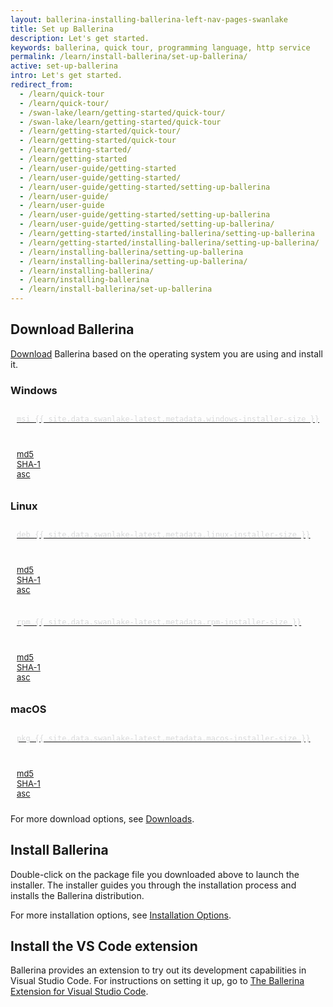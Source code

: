 ```yaml
---
layout: ballerina-installing-ballerina-left-nav-pages-swanlake
title: Set up Ballerina
description: Let's get started.
keywords: ballerina, quick tour, programming language, http service
permalink: /learn/install-ballerina/set-up-ballerina/
active: set-up-ballerina
intro: Let's get started.
redirect_from:
  - /learn/quick-tour
  - /learn/quick-tour/
  - /swan-lake/learn/getting-started/quick-tour/
  - /swan-lake/learn/getting-started/quick-tour
  - /learn/getting-started/quick-tour/
  - /learn/getting-started/quick-tour
  - /learn/getting-started/
  - /learn/getting-started
  - /learn/user-guide/getting-started
  - /learn/user-guide/getting-started/
  - /learn/user-guide/getting-started/setting-up-ballerina
  - /learn/user-guide/
  - /learn/user-guide
  - /learn/user-guide/getting-started/setting-up-ballerina
  - /learn/user-guide/getting-started/setting-up-ballerina/
  - /learn/getting-started/installing-ballerina/setting-up-ballerina
  - /learn/getting-started/installing-ballerina/setting-up-ballerina/
  - /learn/installing-ballerina/setting-up-ballerina
  - /learn/installing-ballerina/setting-up-ballerina/
  - /learn/installing-ballerina/
  - /learn/installing-ballerina
  - /learn/install-ballerina/set-up-ballerina
---
```


## Download Ballerina

[Download](/downloads) Ballerina based on the operating system you are using and install it.

<link rel="stylesheet" href="/css/download-page.css">
<script src="/js/download-page.js"></script>
<div class="clearfix"></div>
<div class="row cDownloads">
      <div class="">
         <div class="col-xs-12 col-sm-12 col-md-4 col-lg-4 ">
					<h3 class="cWindows">Windows</h3>
					<a id="packWindows" href="{{ site.dist_server }}/downloads/{{ site.data.swanlake-latest.metadata.version }}/{{ site.data.swanlake-latest.metadata.windows-installer }}" class="cGTMDownload cDownload cDownloadNew" data-download="downloads" data-pack="{{ site.data.swanlake-latest.metadata.windows-installer }}">
						<div class="cSize">msi <span id="packWindowsName">{{ site.data.swanlake-latest.metadata.windows-installer-size }}</span></div>
					</a>
					<ul class="cDiwnloadSubLinks">
						<li><a id="packWindowsMd5" href="{{ site.dist_server }}/downloads/{{ site.data.swanlake-latest.metadata.version }}/{{ site.data.swanlake-latest.metadata.windows-installer }}.md5">md5</a></li>
						<li><a id="packWindowsSha1" href="{{ site.dist_server }}/downloads/{{ site.data.swanlake-latest.metadata.version }}/{{ site.data.swanlake-latest.metadata.windows-installer }}.sha1">SHA-1</a></li>
						<li><a id="packWindowsAsc" href="{{ site.dist_server }}/downloads/{{ site.data.swanlake-latest.metadata.version }}/{{ site.data.swanlake-latest.metadata.windows-installer }}.asc">asc</a></li>
					</ul>
				</div>
				<div class="col-xs-12 col-sm-12 col-md-4 col-lg-4 ">
					<h3 class="cLinux">Linux </h3>
					<div class="col-xs-12 col-sm-12 col-md-6 col-lg-6 cMarginSmall" style="padding: 0;">
						<a id="packLinux" href="{{ site.dist_server }}/downloads/{{ site.data.swanlake-latest.metadata.version }}/{{ site.data.swanlake-latest.metadata.linux-installer }}" class="cGTMDownload cDownload cLinuxPKGs  cDownloadNew" data-download="downloads" data-pack="{{ site.data.swanlake-latest.metadata.linux-installer }}">
							<div class="cSize">deb <span id="packLinuxName">{{ site.data.swanlake-latest.metadata.linux-installer-size }}</span></div>
						</a>
						<ul class="cDiwnloadSubLinks">
							<li><a id="packLinuxMd5" href="{{ site.dist_server }}/downloads/{{ site.data.swanlake-latest.metadata.version }}/{{ site.data.swanlake-latest.metadata.linux-installer }}.md5">md5</a></li>
							<li><a id="packLinuxSha1" href="{{ site.dist_server }}/downloads/{{ site.data.swanlake-latest.metadata.version }}/{{ site.data.swanlake-latest.metadata.linux-installer }}.sha1">SHA-1</a></li>
							<li><a id="packLinuxAsc" href="{{ site.dist_server }}/downloads/{{ site.data.swanlake-latest.metadata.version }}/{{ site.data.swanlake-latest.metadata.linux-installer }}.asc">asc</a></li>
						</ul>
					</div>
					<div class="col-xs-12 col-sm-12 col-md-6 col-lg-6 cMarginSmall" style="padding: 0;">
						<a id="packLinux" href="{{ site.dist_server }}/downloads/{{ site.data.swanlake-latest.metadata.version }}/{{ site.data.swanlake-latest.metadata.rpm-installer }}" class="cGTMDownload cDownload cLinuxPKGs cDownloadNew" data-download="downloads" data-pack="{{ site.data.swanlake-latest.metadata.rpm-installer }}">
							<div class="cSize">rpm <span id="packLinuxName">{{ site.data.swanlake-latest.metadata.rpm-installer-size }}</span></div>
						</a>
						<ul class="cDiwnloadSubLinks">
							<li><a id="packLinuxMd5" href="{{ site.dist_server }}/downloads/{{ site.data.swanlake-latest.metadata.version }}/{{ site.data.swanlake-latest.metadata.rpm-installer }}.md5">md5</a></li>
							<li><a id="packLinuxSha1" href="{{ site.dist_server }}/downloads/{{ site.data.swanlake-latest.metadata.version }}/{{ site.data.swanlake-latest.metadata.rpm-installer }}.sha1">SHA-1</a></li>
							<li><a id="packLinuxAsc" href="{{ site.dist_server }}/downloads/{{ site.data.swanlake-latest.metadata.version }}/{{ site.data.swanlake-latest.metadata.rpm-installer }}.asc">asc</a></li>
						</ul>
					</div>
				</div>
				<div class="col-xs-12 col-sm-12 col-md-4 col-lg-4 ">
					<h3 class="cMac">macOS</h3>
					<a id="packMac" href="{{ site.dist_server }}/downloads/{{ site.data.swanlake-latest.metadata.version }}/{{ site.data.swanlake-latest.metadata.macos-installer }}" class="cGTMDownload cDownload cDownloadNew" data-download="downloads" data-pack="{{ site.data.swanlake-latest.metadata.macos-installer }}">
						<div class="cSize">pkg <span id="packWindowsName">{{ site.data.swanlake-latest.metadata.macos-installer-size }}</span></div>
					</a>
					<ul class="cDiwnloadSubLinks">
						<li><a id="packMacMd5" href="{{ site.dist_server }}/downloads/{{ site.data.swanlake-latest.metadata.version }}/{{ site.data.swanlake-latest.metadata.macos-installer }}.md5">md5</a></li>
						<li><a id="packMacSha1" href="{{ site.dist_server }}/downloads/{{ site.data.swanlake-latest.metadata.version }}/{{ site.data.swanlake-latest.metadata.macos-installer }}.sha1">SHA-1</a></li>
						<li><a id="packMacAsc" href="{{ site.dist_server }}/downloads/{{ site.data.swanlake-latest.metadata.version }}/{{ site.data.swanlake-latest.metadata.macos-installer }}.asc">asc</a></li>
					</ul>
				</div>
      </div>
   </div>


For more download options, see [Downloads](/download).

## Install Ballerina

Double-click on the package file you downloaded above to launch the installer. The installer guides you through the installation process and installs the Ballerina distribution.

For more installation options, see [Installation Options](/learn/installing-ballerina/installation-options/).

## Install the VS Code extension

Ballerina provides an extension to try out its development capabilities in Visual Studio Code. For instructions on setting it up, go to [The Ballerina Extension for Visual Studio Code](https://marketplace.visualstudio.com/items?itemName=WSO2.ballerina).
<style>

a.cDownload .cSize {
  font-family: monaco, Consolas, "Lucida Console", monospace;
  font-size: 12px;
  color: #d9dadb;
  margin-top: -4px;
  padding-left: 10px;
}

a.cDownload {
  padding: 20px 10px 20px 40px;
  background-position: left 10px top 20px;
  margin: 0 ;
}


ul.cDiwnloadSubLinks {
  padding: 10px 10px;
}
ul.cDiwnloadSubLinks li {
  list-style: none;
  font-size: 13px !important;
}
/* Extra large devices (large laptops and desktops, 1200px and up) */
    @media only screen and (min-width: 1200px) {
      .cMarginSmall{
         padding: 0;
         width: 48%;
         margin-right: 2px
      }
    }
</style>
